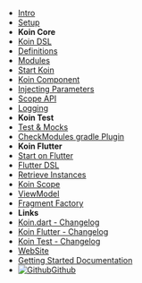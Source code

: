 - [Intro](introduction)
- [Setup](setup/index)
- **Koin Core**
- [Koin DSL](koin-core/dsl)
- [Definitions](koin-core/definitions)
- [Modules](koin-core/modules)
- [Start Koin](koin-core/start-koin)
- [Koin Component](koin-core/koin-component)
- [Injecting Parameters](koin-core/injection-parameters)
- [Scope API](koin-core/scopes)
- [Logging](koin-core/logging)
- **Koin Test**
- [Test & Mocks](koin-test/testing)
- [CheckModules gradle Plugin](koin-test/checkmodules_plugin)
- **Koin Flutter**
- [Start on Flutter](koin-flutter/start)
- [Flutter DSL](koin-flutter/dsl)
- [Retrieve Instances](koin-flutter/get-instances)
- [Koin Scope](koin-android/scope)
- [ViewModel](koin-flutter/viewmodel)
- [Fragment Factory](koin-flutter/fragment-factory)
- **Links**
- [Koin.dart - Changelog](https://pub.dev/packages/koin#-changelog-tab-)
- [Koin Flutter - Changelog](https://pub.dev/packages/koin_flutter#-changelog-tab-)
- [Koin Test - Changelog](https://pub.dev/packages/koin_test#-changelog-tab-)
- [WebSite](http://koindart.dev/)
- [Getting Started Documentation](https://start.koindart.dev/)
- [![Github](https://icongram.jgog.in/simple/github.svg?color=808080&size=16)Github](https://github.com/pbissonho/koin.dart)

